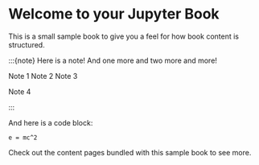 # Welcome to your Jupyter Book

This is a small sample book to give you a feel for how book content is
structured.

:::{note}
Here is a note! And one more and two more and more!

Note 1
Note 2
Note 3

Note 4

:::

And here is a code block:

```
e = mc^2
```

Check out the content pages bundled with this sample book to see more.

